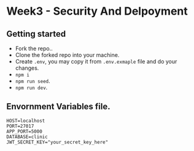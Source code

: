 # Week3 - Security And Delpoyment
## Getting started
- Fork the repo..
- Clone the forked repo into your machine.
- Create `.env`, you may copy it from `.env.exmaple` file and do your changes.
- `npm i`
- `npm run seed`.
- `npm run dev`.

## Envornment Variables file.
```
HOST=localhost
PORT=27017
APP_PORT=5000
DATABASE=clinic
JWT_SECRET_KEY="your_secret_key_here"
```
